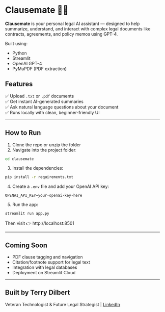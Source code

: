 # Clausemate 🧠📄

**Clausemate** is your personal legal AI assistant — designed to help summarize, understand, and interact with complex legal documents like contracts, agreements, and policy memos using GPT-4.

Built using:
- Python
- Streamlit
- OpenAI GPT-4
- PyMuPDF (PDF extraction)

## Features

✅ Upload `.txt` or `.pdf` documents  
✅ Get instant AI-generated summaries  
✅ Ask natural language questions about your document  
✅ Runs locally with clean, beginner-friendly UI  

---

## How to Run

1. Clone the repo or unzip the folder  
2. Navigate into the project folder:
```bash
cd clausemate
```

3. Install the dependencies:
```bash
pip install -r requirements.txt
```

4. Create a `.env` file and add your OpenAI API key:
```
OPENAI_API_KEY=your-openai-key-here
```

5. Run the app:
```bash
streamlit run app.py
```

Then visit 👉 http://localhost:8501

---

## Coming Soon

- PDF clause tagging and navigation  
- Citation/footnote support for legal text  
- Integration with legal databases  
- Deployment on Streamlit Cloud

---

## Built by Terry Dilbert  
Veteran Technologist & Future Legal Strategist | [LinkedIn](https://linkedin.com/in/terrydilbert)
